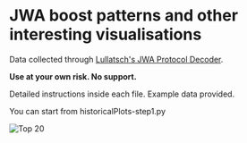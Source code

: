 # JWA boost patterns and other interesting visualisations


Data collected through [Lullatsch's JWA Protocol Decoder](https://github.com/Lullatsch/JWA-Protocol-Decoder).

**Use at your own risk. No support.** 

Detailed instructions inside each file. Example data provided. 

You can start from historicalPlots-step1.py


![Top 20](https://user-images.githubusercontent.com/109354187/201468909-5de2c260-21c1-4c05-bf57-3a59c2ef6a3b.png)

